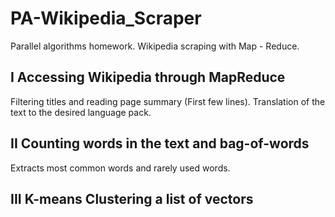 # PA-Wikipedia_Scraper

Parallel algorithms homework. Wikipedia scraping with Map - Reduce.

## I   Accessing Wikipedia through MapReduce

Filtering titles and reading page summary (First few lines).
Translation of the text to the desired language pack.

## II  Counting words in the text and bag-of-words

Extracts most common words and rarely used words.

## III K-means Clustering a list of vectors
